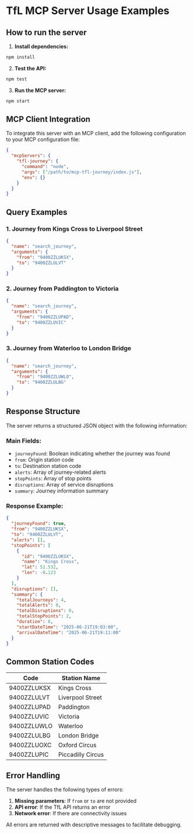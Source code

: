 # TfL MCP Server Usage Examples

## How to run the server

1. **Install dependencies:**
```bash
npm install
```

2. **Test the API:**
```bash
npm test
```

3. **Run the MCP server:**
```bash
npm start
```

## MCP Client Integration

To integrate this server with an MCP client, add the following configuration to your MCP configuration file:

```json
{
  "mcpServers": {
    "tfl-journey": {
      "command": "node",
      "args": ["/path/to/mcp-tfl-journey/index.js"],
      "env": {}
    }
  }
}
```

## Query Examples

### 1. Journey from Kings Cross to Liverpool Street
```json
{
  "name": "search_journey",
  "arguments": {
    "from": "9400ZZLUKSX",
    "to": "9400ZZLULVT"
  }
}
```

### 2. Journey from Paddington to Victoria
```json
{
  "name": "search_journey",
  "arguments": {
    "from": "9400ZZLUPAD",
    "to": "9400ZZLUVIC"
  }
}
```

### 3. Journey from Waterloo to London Bridge
```json
{
  "name": "search_journey",
  "arguments": {
    "from": "9400ZZLUWLO",
    "to": "9400ZZLULBG"
  }
}
```

## Response Structure

The server returns a structured JSON object with the following information:

### Main Fields:
- `journeyFound`: Boolean indicating whether the journey was found
- `from`: Origin station code
- `to`: Destination station code
- `alerts`: Array of journey-related alerts
- `stopPoints`: Array of stop points
- `disruptions`: Array of service disruptions
- `summary`: Journey information summary

### Response Example:
```json
{
  "journeyFound": true,
  "from": "9400ZZLUKSX",
  "to": "9400ZZLULVT",
  "alerts": [],
  "stopPoints": [
    {
      "id": "9400ZZLUKSX",
      "name": "Kings Cross",
      "lat": 51.532,
      "lon": -0.123
    }
  ],
  "disruptions": [],
  "summary": {
    "totalJourneys": 4,
    "totalAlerts": 0,
    "totalDisruptions": 0,
    "totalStopPoints": 2,
    "duration": 8,
    "startDateTime": "2025-06-21T19:03:00",
    "arrivalDateTime": "2025-06-21T19:11:00"
  }
}
```

## Common Station Codes

| Code | Station Name |
|------|--------------|
| 9400ZZLUKSX | Kings Cross |
| 9400ZZLULVT | Liverpool Street |
| 9400ZZLUPAD | Paddington |
| 9400ZZLUVIC | Victoria |
| 9400ZZLUWLO | Waterloo |
| 9400ZZLULBG | London Bridge |
| 9400ZZLUOXC | Oxford Circus |
| 9400ZZLUPIC | Piccadilly Circus |

## Error Handling

The server handles the following types of errors:

1. **Missing parameters**: If `from` or `to` are not provided
2. **API error**: If the TfL API returns an error
3. **Network error**: If there are connectivity issues

All errors are returned with descriptive messages to facilitate debugging. 